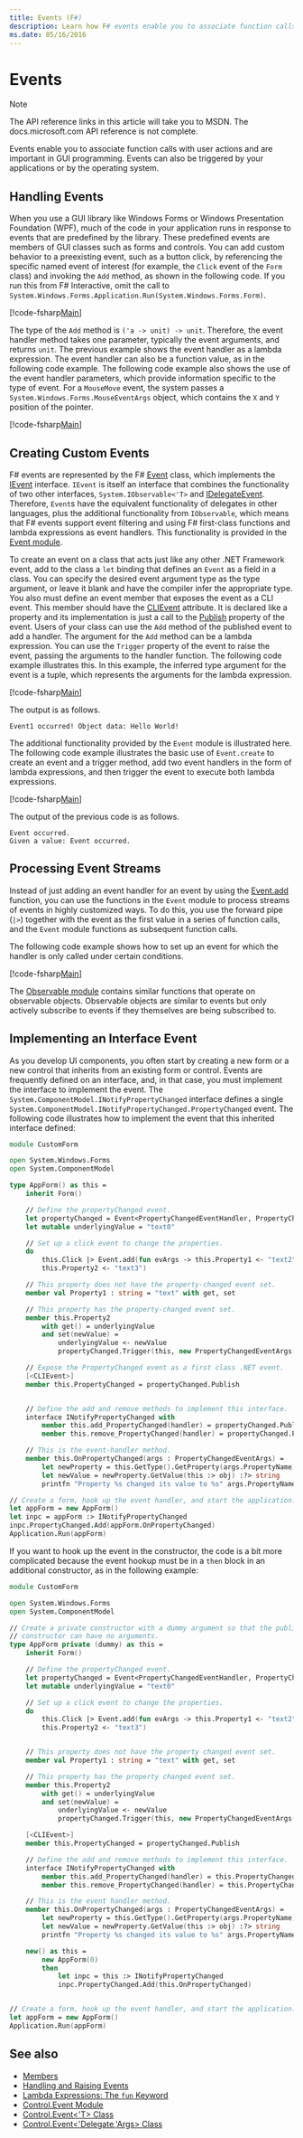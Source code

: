 ```yaml
---
title: Events (F#)
description: Learn how F# events enable you to associate function calls with user actions, which are important in GUI programming.
ms.date: 05/16/2016
---
```

# Events

> [!NOTE]
> The API reference links in this article will take you to MSDN.  The docs.microsoft.com API reference is not complete.

Events enable you to associate function calls with user actions and are important in GUI programming. Events can also be triggered by your applications or by the operating system.

## Handling Events

When you use a GUI library like Windows Forms or Windows Presentation Foundation (WPF), much of the code in your application runs in response to events that are predefined by the library. These predefined events are members of GUI classes such as forms and controls. You can add custom behavior to a preexisting event, such as a button click, by referencing the specific named event of interest (for example, the `Click` event of the `Form` class) and invoking the `Add` method, as shown in the following code. If you run this from F# Interactive, omit the call to `System.Windows.Forms.Application.Run(System.Windows.Forms.Form)`.

[!code-fsharp[Main](../../../../samples/snippets/fsharp/lang-ref-2/snippet3601.fs)]

The type of the `Add` method is `('a -> unit) -> unit`. Therefore, the event handler method takes one parameter, typically the event arguments, and returns `unit`. The previous example shows the event handler as a lambda expression. The event handler can also be a function value, as in the following code example. The following code example also shows the use of the event handler parameters, which provide information specific to the type of event. For a `MouseMove` event, the system passes a `System.Windows.Forms.MouseEventArgs` object, which contains the `X` and `Y` position of the pointer.

[!code-fsharp[Main](../../../../samples/snippets/fsharp/lang-ref-2/snippet3602.fs)]

## Creating Custom Events

F# events are represented by the F# [Event](https://msdn.microsoft.com/library/f3b47c8a-4ee5-4ce8-9a72-ad305a17c4b9) class, which implements the [IEvent](https://msdn.microsoft.com/library/8dbca0df-f8a1-40bd-8d50-aa26f6a8b862) interface. `IEvent` is itself an interface that combines the functionality of two other interfaces, `System.IObservable<'T>` and [IDelegateEvent](https://msdn.microsoft.com/library/3d849465-6b8e-4fc5-b36c-2941d734268a). Therefore, `Event`s have the equivalent functionality of delegates in other languages, plus the additional functionality from `IObservable`, which means that F# events support event filtering and using F# first-class functions and lambda expressions as event handlers. This functionality is provided in the [Event module](https://msdn.microsoft.com/library/8b883baa-a460-4840-9baa-de8260351bc7).

To create an event on a class that acts just like any other .NET Framework event, add to the class a `let` binding that defines an `Event` as a field in a class. You can specify the desired event argument type as the type argument, or leave it blank and have the compiler infer the appropriate type. You also must define an event member that exposes the event as a CLI event. This member should have the [CLIEvent](https://msdn.microsoft.com/library/d359f1dd-ffa5-42fb-8808-b4c8131a0333) attribute. It is declared like a property and its implementation is just a call to the [Publish](https://msdn.microsoft.com/library/b0fdaad5-25e5-43d0-9c0c-ce37c4aeb68e) property of the event. Users of your class can use the `Add` method of the published event to add a handler. The argument for the `Add` method can be a lambda expression. You can use the `Trigger` property of the event to raise the event, passing the arguments to the handler function. The following code example illustrates this. In this example, the inferred type argument for the event is a tuple, which represents the arguments for the lambda expression.

[!code-fsharp[Main](../../../../samples/snippets/fsharp/lang-ref-2/snippet3605.fs)]

The output is as follows.

```
Event1 occurred! Object data: Hello World!
```

The additional functionality provided by the `Event` module is illustrated here. The following code example illustrates the basic use of `Event.create` to create an event and a trigger method, add two event handlers in the form of lambda expressions, and then trigger the event to execute both lambda expressions.

[!code-fsharp[Main](../../../../samples/snippets/fsharp/lang-ref-2/snippet3603.fs)]

The output of the previous code is as follows.

```
Event occurred.
Given a value: Event occurred.
```

## Processing Event Streams

Instead of just adding an event handler for an event by using the [Event.add](https://msdn.microsoft.com/library/10670d3b-8d47-4f6e-b8df-ebc6f64ef4fd) function, you can use the functions in the `Event` module to process streams of events in highly customized ways. To do this, you use the forward pipe (`|>`) together with the event as the first value in a series of function calls, and the `Event` module functions as subsequent function calls.

The following code example shows how to set up an event for which the handler is only called under certain conditions.

[!code-fsharp[Main](../../../../samples/snippets/fsharp/lang-ref-2/snippet3604.fs)]

The [Observable module](https://msdn.microsoft.com/library/16b8610b-b30a-4df7-aa99-d9d352276227) contains similar functions that operate on observable objects. Observable objects are similar to events but only actively subscribe to events if they themselves are being subscribed to.

## Implementing an Interface Event

As you develop UI components, you often start by creating a new form or a new control that inherits from an existing form or control. Events are frequently defined on an interface, and, in that case, you must implement the interface to implement the event. The `System.ComponentModel.INotifyPropertyChanged` interface defines a single `System.ComponentModel.INotifyPropertyChanged.PropertyChanged` event. The following code illustrates how to implement the event that this inherited interface defined:

```fsharp
module CustomForm

open System.Windows.Forms
open System.ComponentModel

type AppForm() as this =
    inherit Form()

    // Define the propertyChanged event.
    let propertyChanged = Event<PropertyChangedEventHandler, PropertyChangedEventArgs>()
    let mutable underlyingValue = "text0"

    // Set up a click event to change the properties.
    do
        this.Click |> Event.add(fun evArgs -> this.Property1 <- "text2"
        this.Property2 <- "text3")

    // This property does not have the property-changed event set.
    member val Property1 : string = "text" with get, set

    // This property has the property-changed event set.
    member this.Property2
        with get() = underlyingValue
        and set(newValue) =
            underlyingValue <- newValue
            propertyChanged.Trigger(this, new PropertyChangedEventArgs("Property2"))

    // Expose the PropertyChanged event as a first class .NET event.
    [<CLIEvent>]
    member this.PropertyChanged = propertyChanged.Publish


    // Define the add and remove methods to implement this interface.
    interface INotifyPropertyChanged with
        member this.add_PropertyChanged(handler) = propertyChanged.Publish.AddHandler(handler)
        member this.remove_PropertyChanged(handler) = propertyChanged.Publish.RemoveHandler(handler)

    // This is the event-handler method.
    member this.OnPropertyChanged(args : PropertyChangedEventArgs) =
        let newProperty = this.GetType().GetProperty(args.PropertyName)
        let newValue = newProperty.GetValue(this :> obj) :?> string
        printfn "Property %s changed its value to %s" args.PropertyName newValue

// Create a form, hook up the event handler, and start the application.
let appForm = new AppForm()
let inpc = appForm :> INotifyPropertyChanged
inpc.PropertyChanged.Add(appForm.OnPropertyChanged)
Application.Run(appForm)
```

If you want to hook up the event in the constructor, the code is a bit more complicated because the event hookup must be in a `then` block in an additional constructor, as in the following example:

```fsharp
module CustomForm

open System.Windows.Forms
open System.ComponentModel

// Create a private constructor with a dummy argument so that the public
// constructor can have no arguments.
type AppForm private (dummy) as this =
    inherit Form()

    // Define the propertyChanged event.
    let propertyChanged = Event<PropertyChangedEventHandler, PropertyChangedEventArgs>()
    let mutable underlyingValue = "text0"

    // Set up a click event to change the properties.
    do
        this.Click |> Event.add(fun evArgs -> this.Property1 <- "text2"
        this.Property2 <- "text3")


    // This property does not have the property changed event set.
    member val Property1 : string = "text" with get, set

    // This property has the property changed event set.
    member this.Property2
        with get() = underlyingValue
        and set(newValue) =
            underlyingValue <- newValue
            propertyChanged.Trigger(this, new PropertyChangedEventArgs("Property2"))

    [<CLIEvent>]
    member this.PropertyChanged = propertyChanged.Publish

    // Define the add and remove methods to implement this interface.
    interface INotifyPropertyChanged with
        member this.add_PropertyChanged(handler) = this.PropertyChanged.AddHandler(handler)
        member this.remove_PropertyChanged(handler) = this.PropertyChanged.RemoveHandler(handler)

    // This is the event handler method.
    member this.OnPropertyChanged(args : PropertyChangedEventArgs) =
        let newProperty = this.GetType().GetProperty(args.PropertyName)
        let newValue = newProperty.GetValue(this :> obj) :?> string
        printfn "Property %s changed its value to %s" args.PropertyName newValue

    new() as this =
        new AppForm(0)
        then
            let inpc = this :> INotifyPropertyChanged
            inpc.PropertyChanged.Add(this.OnPropertyChanged)


// Create a form, hook up the event handler, and start the application.
let appForm = new AppForm()
Application.Run(appForm)
```

## See also

- [Members](index.md)
- [Handling and Raising Events](../../../../docs/standard/events/index.md)
- [Lambda Expressions: The `fun` Keyword](../functions/lambda-expressions-the-fun-keyword.md)
- [Control.Event Module](https://msdn.microsoft.com/visualfsharpdocs/conceptual/control.event-module-%5bfsharp%5d)
- [Control.Event&#60;'T&#62; Class](https://msdn.microsoft.com/visualfsharpdocs/conceptual/control.event%5b%27t%5d-class-%5bfsharp%5d)
- [Control.Event&#60;'Delegate,'Args&#62; Class](https://msdn.microsoft.com/visualfsharpdocs/conceptual/control.event%5b%27delegate%2c%27args%5d-class-%5bfsharp%5d)
